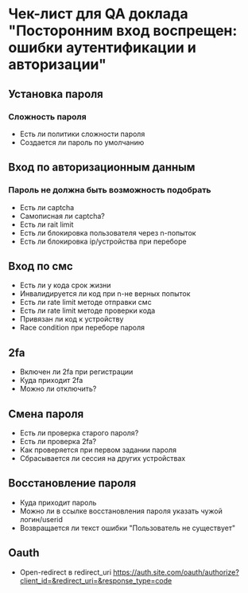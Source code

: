 # Чек-лист для QA доклада "Посторонним вход воспрещен: ошибки аутентификации и авторизации"

## Установка пароля
### Сложность пароля
* Есть ли политики сложности пароля
* Создается ли пароль по умолчанию

## Вход по авторизационным данным

### Пароль не должна быть возможность подобрать
* Есть ли captcha
* Самописная ли captcha?
* Есть ли rait limit
* Есть ли блокировка пользователя через n-попыток
* Есть ли блокировка ip/устройства при переборе

## Вход по смс
* Есть ли у кода срок жизни
* Инвалидируется ли код при n-не верных попыток
* Есть ли rate limit методе отправки смс
* Есть ли rate limit методе проверки кода
* Привязан ли код к устройству
* Race condition при переборе пароля

## 2fa
* Включен ли 2fa при регистрации
* Куда приходит 2fa
* Можно ли отключить?

## Смена пароля
* Есть ли проверка старого пароля?
* Есть ли проверка 2fa?
* Как проверяется при первом задании пароля
* Сбрасывается ли сессия на других устройствах

## Восстановление пароля
* Куда приходит пароль
* Можно ли в ссылке восстановления пароля указать чужой логин/userid
* Возвращается ли текст ошибки "Пользователь не существует"

## Oauth
* Open-redirect в redirect_uri https://auth.site.com/oauth/authorize?client_id=&redirect_uri=&response_type=code
